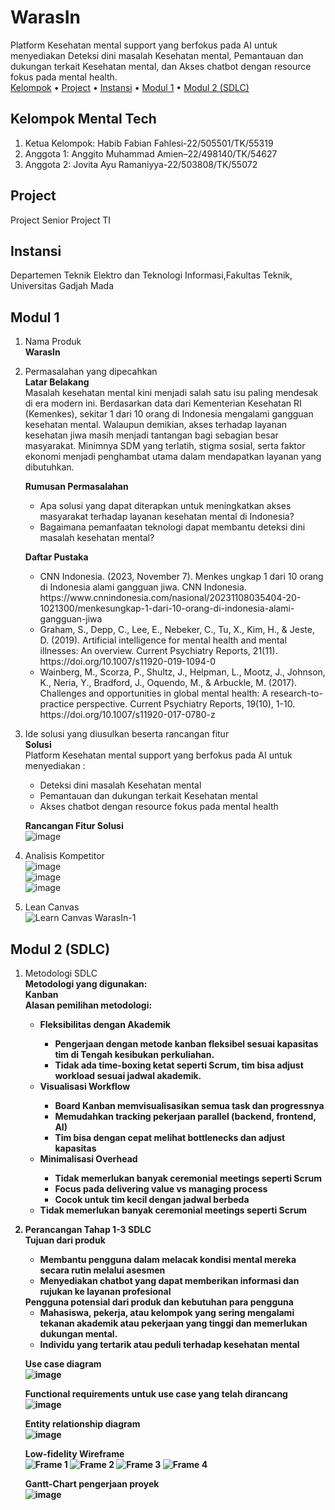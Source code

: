 # WarasIn
Platform Kesehatan mental support yang berfokus pada AI untuk menyediakan Deteksi dini masalah Kesehatan mental, Pemantauan dan dukungan terkait Kesehatan mental, dan Akses chatbot dengan resource fokus pada mental health.<br>
[Kelompok](#kelompok-mental-tech) • [Project](#project) • [Instansi](#instansi) • [Modul 1](#modul-1) • [Modul 2 (SDLC)](#Modul-2-(SDLC))

## Kelompok Mental Tech
1. Ketua Kelompok: Habib Fabian Fahlesi-22/505501/TK/55319
2. Anggota 1: Anggito Muhammad Amien–22/498140/TK/54627
3. Anggota 2: Jovita Ayu Ramaniyya-22/503808/TK/55072

## Project
Project Senior Project TI

## Instansi 
Departemen Teknik Elektro dan Teknologi Informasi,Fakultas Teknik, Universitas Gadjah Mada

## Modul 1
1. Nama Produk
   <br/><b>WarasIn</b>
2. Permasalahan yang dipecahkan
   <br/><b>Latar Belakang</b>
   <br/>Masalah kesehatan mental kini menjadi salah satu isu paling mendesak di era modern ini. Berdasarkan data dari Kementerian Kesehatan RI (Kemenkes), sekitar 1 dari 10 orang di Indonesia mengalami gangguan kesehatan mental. Walaupun demikian, akses terhadap layanan kesehatan jiwa masih menjadi tantangan bagi sebagian besar masyarakat. Minimnya SDM yang terlatih, stigma sosial, serta faktor ekonomi menjadi penghambat utama dalam mendapatkan layanan yang dibutuhkan.</a>
   
   <b>Rumusan Permasalahan</b><br/>
      <ul>
      <li>Apa solusi yang dapat diterapkan untuk meningkatkan akses masyarakat terhadap layanan kesehatan mental di Indonesia?</li>
      <li>Bagaimana pemanfaatan teknologi dapat membantu deteksi dini masalah kesehatan mental?</li>
      </ul>
      
   <b>Daftar Pustaka</b>
   <br/>
   <ul>
      <li>CNN Indonesia. (2023, November 7). Menkes ungkap 1 dari 10 orang di Indonesia alami gangguan jiwa. CNN Indonesia. https://www.cnnindonesia.com/nasional/20231108035404-20-1021300/menkesungkap-1-dari-10-orang-di-indonesia-alami-gangguan-jiwa
      </li>
      <li>Graham, S., Depp, C., Lee, E., Nebeker, C., Tu, X., Kim, H., & Jeste, D. (2019). Artificial intelligence for mental health and mental illnesses: An overview. Current Psychiatry Reports, 21(11). https://doi.org/10.1007/s11920-019-1094-0 </li>
      <li>Wainberg, M., Scorza, P., Shultz, J., Helpman, L., Mootz, J., Johnson, K., Neria, Y., Bradford, J., Oquendo, M., & Arbuckle, M. (2017). Challenges and opportunities in global mental health: A research-to-practice perspective. Current Psychiatry Reports, 19(10), 1-10. https://doi.org/10.1007/s11920-017-0780-z </li></ul>
      
3. Ide solusi yang diusulkan beserta rancangan fitur
   <br/><b>Solusi</b>
   <br/>Platform Kesehatan mental support yang berfokus pada AI untuk menyediakan :
   <ul>
   <li>Deteksi dini masalah Kesehatan mental</li>
   <li>Pemantauan dan dukungan terkait Kesehatan mental</li>
   <li>Akses chatbot dengan resource fokus pada mental health</li>
   </ul>

   <b>Rancangan Fitur Solusi</b><br/>
   ![image](https://github.com/user-attachments/assets/4a3a6593-eb9d-4241-a86f-d5acf1e4207c)

4. Analisis Kompetitor
   <br/>![image](https://github.com/user-attachments/assets/1a4131e3-b3b9-4de4-adb1-478922fced8a)
   <br/>![image](https://github.com/user-attachments/assets/6e1211a5-c9af-4bd8-9686-fe7e432302ec)
   <br/>![image](https://github.com/user-attachments/assets/08fb0f47-fe19-43c0-babd-94d2d70dd4fe)
5. Lean Canvas
   <br/>![Learn Canvas WarasIn-1](https://github.com/user-attachments/assets/82875563-bb83-4469-b44c-2a709d74f17e)

## Modul 2 (SDLC)
1. Metodologi SDLC<br>
   <b>Metodologi yang digunakan:<b><br>
   Kanban<br> 
   <b>Alasan pemilihan metodologi:<b><br>
   <ul>
   <li>Fleksibilitas dengan Akademik</li>
      <ul>
         <li>Pengerjaan dengan metode kanban fleksibel sesuai kapasitas tim di Tengah kesibukan perkuliahan.</li>
         <li>   Tidak ada time-boxing ketat seperti Scrum, tim bisa adjust workload sesuai jadwal akademik.</li>
      </ul>   
   <li>Visualisasi Workflow</li> 
      <ul>
         <li>Board Kanban memvisualisasikan semua task dan progressnya</li>
         <li>Memudahkan tracking pekerjaan parallel (backend, frontend, AI)</li>
         <li>Tim bisa dengan cepat melihat bottlenecks dan adjust kapasitas</li>
      </ul>  
   
   <li>Minimalisasi Overhead</li>
      <ul>
         <li>Tidak memerlukan banyak ceremonial meetings seperti Scrum </li>
         <li>Focus pada delivering value vs managing process</li>
         <li>Cocok untuk tim kecil dengan jadwal berbeda</li>
      </ul>
   <li>Tidak memerlukan banyak ceremonial meetings seperti Scrum</li>
   </ul>
2. Perancangan Tahap 1-3 SDLC<br>
   <b>Tujuan dari produk</b><br>
   <ul>
      <li>Membantu pengguna dalam melacak kondisi mental mereka secara rutin melalui asesmen</li> 
      <li>Menyediakan chatbot yang dapat memberikan informasi dan rujukan ke layanan profesional </li>
   </ul>
   <b>Pengguna potensial dari produk dan kebutuhan para pengguna</b><br>
   <ul>
      <li>Mahasiswa, pekerja, atau kelompok yang sering mengalami tekanan akademik atau pekerjaan yang tinggi dan memerlukan dukungan mental.</li>
      <li>Individu yang tertarik atau peduli terhadap kesehatan mental</li>
   </ul>
   
   <b>Use case diagram </b><br>
   ![image](https://github.com/user-attachments/assets/a0bac969-5c07-4dc3-ba79-720af7cdcaa7)
   
   <b>Functional requirements untuk use case yang telah dirancang</b><br>
   ![image](https://github.com/user-attachments/assets/30d1f1b4-e744-407c-b26b-cb9727f978d0)

   <b>Entity relationship diagram</b><br>
   ![image](https://github.com/user-attachments/assets/3a2fb5b4-0e8a-4e80-89ba-903609e60031)

   <b>Low-fidelity Wireframe</b><br>
   ![Frame 1](https://github.com/user-attachments/assets/d3f8621f-87b5-41e7-b3f4-b3479eea9b4e)
   ![Frame 2](https://github.com/user-attachments/assets/a582224f-3b31-4135-aceb-52d676d6d38b)
   ![Frame 3](https://github.com/user-attachments/assets/d5f361b6-8267-41ac-b152-93fb690f3e5e)
   ![Frame 4](https://github.com/user-attachments/assets/a25b0e54-275e-424a-8807-73e00e14d054)

   <b>Gantt-Chart pengerjaan proyek</b><br>
   ![image](https://github.com/user-attachments/assets/7dc1c950-7c29-4924-8b68-d66c73f516bb)



